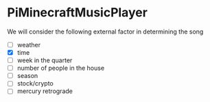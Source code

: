 # PiMinecraftMusicPlayer

We will consider the following external factor in determining the song

- [ ] weather
- [x] time
- [ ] week in the quarter
- [ ] number of people in the house
- [ ] season
- [ ] stock/crypto
- [ ] mercury retrograde
